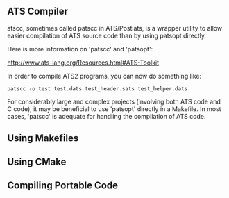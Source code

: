 ## ATS Compiler
atscc, sometimes called patscc in ATS/Postiats, is a wrapper utility to allow easier compilation of ATS source code than by using patsopt directly.

Here is more information on 'patscc' and 'patsopt':

http://www.ats-lang.org/Resources.html#ATS-Toolkit

In order to compile ATS2 programs, you can now do
something like:

```
patscc -o test test.dats test_header.sats test_helper.dats
```

For considerably large and complex projects (involving both ATS code and C code), it may be beneficial to use 'patsopt' directly in a Makefile. In most cases, 'patscc' is adequate for handling the compilation of ATS code.


## Using Makefiles


## Using CMake

## Compiling Portable Code
